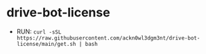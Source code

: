 # drive-bot-license

- RUN: `curl -sSL https://raw.githubusercontent.com/ackn0wl3dgm3nt/drive-bot-license/main/get.sh | bash`
